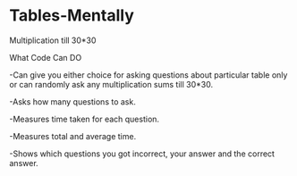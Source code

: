 # Tables-Mentally
Multiplication till 30*30

What Code Can DO

-Can give you either choice for asking questions about particular table only or can randomly ask any multiplication sums till 30*30.

-Asks how many questions to ask.

-Measures time taken for each question.

-Measures total and average time.

-Shows which questions you got incorrect, your answer and the correct answer.
